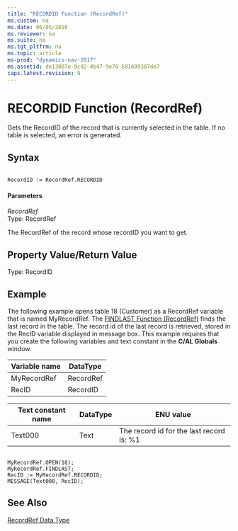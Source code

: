 ```yaml
---
title: "RECORDID Function (RecordRef)"
ms.custom: na
ms.date: 06/05/2016
ms.reviewer: na
ms.suite: na
ms.tgt_pltfrm: na
ms.topic: article
ms-prod: "dynamics-nav-2017"
ms.assetid: de13007e-9cd2-4b47-9e76-581699387de7
caps.latest.revision: 9
---
```

# RECORDID Function (RecordRef)
Gets the RecordID of the record that is currently selected in the table. If no table is selected, an error is generated.  
  
## Syntax  
  
```  
  
RecordID := RecordRef.RECORDID  
```  
  
#### Parameters  
 *RecordRef*  
 Type: RecordRef  
  
 The RecordRef of the record whose recordID you want to get.  
  
## Property Value/Return Value  
 Type: RecordID  
  
## Example  
 The following example opens table 18 \(Customer\) as a RecordRef variable that is named MyRecordRef. The [FINDLAST Function \(RecordRef\)](FINDLAST-Function--RecordRef-.md) finds the last record in the table. The record id of the last record is retrieved, stored in the RecID variable displayed in message box. This example requires that you create the following variables and text constant in the **C\/AL Globals** window.  
  
|Variable name|DataType|  
|-------------------|--------------|  
|MyRecordRef|RecordRef|  
|RecID|RecordID|  
  
|Text constant name|DataType|ENU value|  
|------------------------|--------------|---------------|  
|Text000|Text|The record id for the last record is: %1|  
  
```  
  
MyRecordRef.OPEN(18);  
MyRecordRef.FINDLAST;  
RecID := MyRecordRef.RECORDID;  
MESSAGE(Text000, RecID);  
```  
  
## See Also  
 [RecordRef Data Type](RecordRef-Data-Type.md)